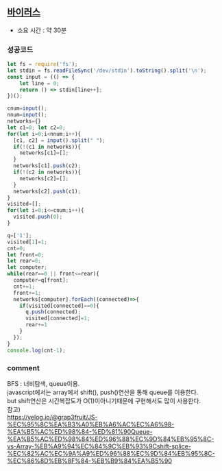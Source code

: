 ## [바이러스](https://www.acmicpc.net/problem/2606)
* 소요 시간 : 약 30분

### 성공코드
```js
let fs = require('fs');
let stdin = fs.readFileSync('/dev/stdin').toString().split('\n');
const input = (() => {
    let line = 0;
    return () => stdin[line++];
})();

cnum=input();
nnum=input();
networks={}
let c1=0; let c2=0;
for(let i=0;i<nnum;i++){
  [c1, c2] = input().split(" ");
  if(!(c1 in networks)){
    networks[c1]=[];
  }
  networks[c1].push(c2);
  if(!(c2 in networks)){
    networks[c2]=[];
  }
  networks[c2].push(c1);
}
visited=[];
for(let i=0;i<=cnum;i++){
  visited.push(0);
}

q=['1'];
visited[1]=1;
cnt=0;
let front=0;
let rear=0;
let computer;
while(rear==0 || front<=rear){
  computer=q[front];
  cnt+=1;
  front+=1;
  networks[computer].forEach((connected)=>{
    if(visited[connected]==0){
      q.push(connected);
      visited[connected]=1;
      rear+=1
    }
  });
}
console.log(cnt-1);
```

### comment 
BFS : 너비탐색, queue이용.  
javascript에서는 array에서 shift(), push()연산을 통해 queue를 이용한다.  
but shift연산은 시간복잡도가 O(1)이아니기때문에 구현해서도 많이 사용한다.  
참고)  
https://velog.io/@grap3fruit/JS-%EC%95%8C%EA%B3%A0%EB%A6%AC%EC%A6%98-%EA%B5%AC%ED%98%84-%ED%81%90Queue-%EA%B5%AC%ED%98%84%ED%96%88%EC%9D%84%EB%95%8C-vs-Array-%EB%A9%94%EC%84%9C%EB%93%9Cshift-splice-%EC%82%AC%EC%9A%A9%ED%96%88%EC%9D%84%EB%95%8C-%EC%86%8D%EB%8F%84-%EB%B9%84%EA%B5%90
###

